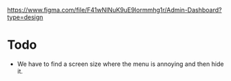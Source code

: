 https://www.figma.com/file/F41wNINuK9uE9lormmhg1r/Admin-Dashboard?type=design

# Todo
- We have to find a screen size where the menu is annoying and then hide it.